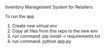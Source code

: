 Inventory Management System for Retailers

To run the app
1. Create new virtual env
2. Copy all files from this repo to the new env
3. run command: pip install -r requirements.txt
4. run command: python app.py

